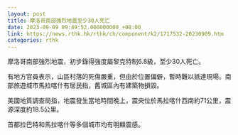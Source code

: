 ```yaml
---
layout: post
title: 摩洛哥南部強烈地震至少30人死亡
date: 2023-09-09 09:49:52.000000000 +08:00
link: https://news.rthk.hk/rthk/ch/component/k2/1717532-20230909.htm
categories: rthk
---
```


摩洛哥南部強烈地震，初步錄得強度屬黎克特制6.8級，至少30人死亡。

有地方官員表示，山區村落的死傷嚴重，但由於位置偏僻，暫時難以抵達現場。南部旅遊城市馬拉喀什有居民指，舊城區內有建築物損毀。

美國地質調查局指，地震發生當地時間晚上，震央位於馬拉喀什西南約71公里，震源深度約18.5公里。

首都拉巴特和馬拉喀什等多個城市均有明顯震感。
